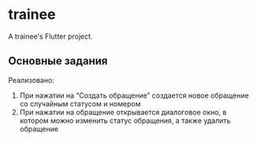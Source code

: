 # trainee

A trainee's Flutter project.

## Основные задания
Реализовано:
1. При нажатии на “Создать обращение” создается новое обращение со случайным статусом и номером
2. При нажатии на обращение открывается диалоговое окно, в котором можно изменить статус обращения, а также удалить обращение
